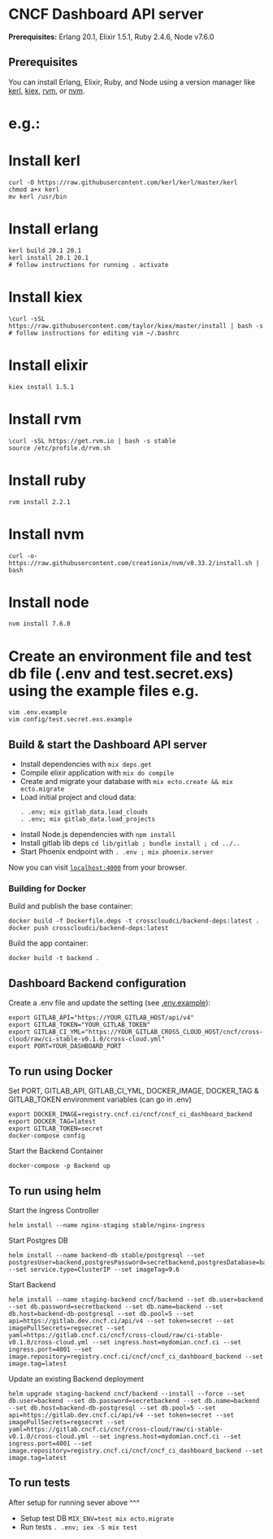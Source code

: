 # CNCF Dashboard API server

**Prerequisites:** Erlang 20.1, Elixir 1.5.1, Ruby 2.4.6, Node v7.6.0

## Prerequisites
You can install Erlang, Elixir, Ruby, and Node using a version manager like [kerl](https://github.com/kerl/kerl), [kiex](https://github.com/taylor/kiex), [rvm](https://github.com/rvm/rvm), or [nvm](https://github.com/creationix/nvm).

# e.g.:

# Install kerl
```
curl -O https://raw.githubusercontent.com/kerl/kerl/master/kerl
chmod a+x kerl
mv kerl /usr/bin
```

# Install erlang
```
kerl build 20.1 20.1
kerl install 20.1 20.1
# follow instructions for running . activate 
```

# Install kiex
```
\curl -sSL https://raw.githubusercontent.com/taylor/kiex/master/install | bash -s
# follow instructions for editing vim ~/.bashrc 
```

# Install elixir
```
kiex install 1.5.1
```

# Install rvm 
```
\curl -sSL https://get.rvm.io | bash -s stable
source /etc/profile.d/rvm.sh
```

# Install ruby 
```
rvm install 2.2.1
```

# Install nvm
```
curl -o- https://raw.githubusercontent.com/creationix/nvm/v0.33.2/install.sh | bash
```

# Install node
```
nvm install 7.6.0
```

# Create an environment file and test db file (.env and test.secret.exs) using the example files e.g.
```
vim .env.example
vim config/test.secret.exs.example
```

## Build & start the Dashboard API server

  * Install dependencies with `mix deps.get`
  * Compile elixir application with `mix do compile`
  * Create and migrate your database with `mix ecto.create && mix ecto.migrate`
  * Load initial project and cloud data:
    ```
    . .env; mix gitlab_data.load_clouds
    . .env; mix gitlab_data.load_projects
    ```
  * Install Node.js dependencies with `npm install`
  * Install gitlab lib deps `cd lib/gitlab ; bundle install ; cd ../..`
  * Start Phoenix endpoint with `. .env ; mix phoenix.server`

Now you can visit [`localhost:4000`](http://localhost:4000) from your browser.

### Building for Docker


Build and publish the base container:
```
docker build -f Dockerfile.deps -t crosscloudci/backend-deps:latest .
docker push crosscloudci/backend-deps:latest
```

Build the app container:
```
docker build -t backend .
```


## Dashboard Backend configuration

Create a .env file and update the setting (see [.env.example](.env.example)):

```
export GITLAB_API="https://YOUR_GITLAB_HOST/api/v4"
export GITLAB_TOKEN="YOUR_GITLAB_TOKEN"
export GITLAB_CI_YML="https://YOUR_GITLAB_CROSS_CLOUD_HOST/cncf/cross-cloud/raw/ci-stable-v0.1.0/cross-cloud.yml"
export PORT=YOUR_DASHBOARD_PORT
```

## To run using Docker
Set PORT, GITLAB_API, GITLAB_CI_YML, DOCKER_IMAGE, DOCKER_TAG & GITLAB_TOKEN environment variables (can go in .env)

```
export DOCKER_IMAGE=registry.cncf.ci/cncf/cncf_ci_dashboard_backend
export DOCKER_TAG=latest
export GITLAB_TOKEN=secret
docker-compose config
```
Start the Backend Container

```
docker-compose -p Backend up
```

## To run using helm 

Start the Ingress Controller
```
helm install --name nginx-staging stable/nginx-ingress
```

Start Postgres DB
```
helm install --name backend-db stable/postgresql --set postgresUser=backend,postgresPassword=secretbackend,postgresDatabase=backend --set service.type=ClusterIP --set imageTag=9.6
```

Start Backend
```
helm install --name staging-backend cncf/backend --set db.user=backend --set db.password=secretbackend --set db.name=backend --set db.host=backend-db-postgresql --set db.pool=5 --set api=https://gitlab.dev.cncf.ci/api/v4 --set token=secret --set imagePullSecrets=regsecret --set yaml=https://gitlab.cncf.ci/cncf/cross-cloud/raw/ci-stable-v0.1.0/cross-cloud.yml --set ingress.host=mydomian.cncf.ci --set ingress.port=4001 --set image.repository=registry.cncf.ci/cncf/cncf_ci_dashboard_backend --set image.tag=latest
```

Update an existing Backend deployment
```
helm upgrade staging-backend cncf/backend --install --force --set db.user=backend --set db.password=secretbackend --set db.name=backend --set db.host=backend-db-postgresql --set db.pool=5 --set api=https://gitlab.dev.cncf.ci/api/v4 --set token=secret --set imagePullSecrets=regsecret --set yaml=https://gitlab.cncf.ci/cncf/cross-cloud/raw/ci-stable-v0.1.0/cross-cloud.yml --set ingress.host=mydomian.cncf.ci --set ingress.port=4001 --set image.repository=registry.cncf.ci/cncf/cncf_ci_dashboard_backend --set image.tag=latest
```

## To run tests

After setup for running sever above ^^^

  * Setup test DB `MIX_ENV=test mix ecto.migrate`
  * Run tests `. .env; iex -S mix test`

